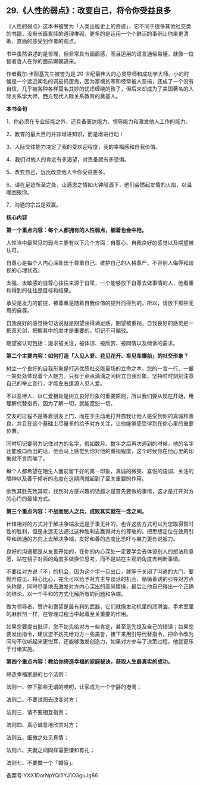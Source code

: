 ## 29.《人性的弱点》：改变自己，将令你受益良多
《人性的弱点》这本书被誉为「人类出版史上的奇迹」，它不同于很多其他社交类的书籍，没有长篇累牍的道理堆砌，更多的是运用一个个鲜活的事例让你来更清晰、直面的感受到作者的观点。


书中虽然讲述的是哲理，但非常具有画面感，而且运用的语言通俗易懂，就像一位智者哲人在你的面前娓娓道来。


作者戴尔·卡耐基先生被誉为是 20 世纪最伟大的心灵导师和成功学大师。小的时候是一个远近闻名的调皮捣蛋鬼，因为家境贫寒和经常被人恶搞，还成了一个没有自信，几乎被各种各样莫名其妙的忧虑缠绕的孩子，但后来却成为了美国著名的人际关系学大师，西方现代人际关系教育的奠基人。


**本书金句**


1、你必须在专业技能之外，还具备表达能力、领导能力和激发他人工作的能力。


2、教育的最大目的并非增进知识，而是增进行动！


3、人际交往能力决定了我的受欢迎程度，我的幸福感和自我价值。


4、我们对他人的肯定有多渴望，对责备就有多恐惧。


5、改变自己，远比改变他人令你受益更多。


6、请在足迹所至之处，让感恩之情如火钟般洒下，他们会燃起友情的火焰，以温暖回报你。


7、沟通的宗旨是双赢。


**核心内容**


**第一个重点内容：每个人都拥有的人性弱点，躺着也会中枪。**


人性当中最常见的弱点主要有以下几个方面：自尊心、自我良好的感觉以及期望被认可。


自尊心是每个人内心深处出于尊重自己、维护自己的人格尊严，不容别人侮辱和歧视的心理状态。


太强、太敏感的自尊心往往来源于自卑，一个能够放下自尊去做事情的人，他看重和得到的往往是目标和结果。


承受是发力的前提，被尊重是随着自我价值的提升而得到的，所以，请放下那些无用的自尊。


自我良好的感觉换句话说就是期望获得满足感，期望被重视。自我良好的感觉是一把双刃剑，把握其中的度才是重要的，切记不可偏驳。


期望被认可包括：渴求被关注，被体谅、被欣赏、被同情以及倾诉的需求。


**第二个主要内容：如何打造「人见人爱、花见花开、车见车爆胎」的社交形象？**


树立一个良好的自我形象是打造优质社交能量场的立命之本，您的一言一行、一颦一笑处处体现着个人魅力。只有于点点滴滴之间树立自我形象，坚持时时刻刻注意自己的举止言行，才能左右逢源人见人爱。


不以恶待人、以仁爱相处是树立良好形象的重要原则，所以我们要从现在开始，用理解代替指责，因为了解一切，就能宽恕一切。


交友的过程不是等着朋友上门，而在于主动地打开自我让他人感受到你的真诚和善良，并且在这个基础上尽量多的给予对方关注，让他能够感受得到在你心里的重要位置。


同时切记要努力记住对方的名字，假如数月、数年之后再次遇到的时候，他的名字还能脱口而出的话，他会马上感觉到你对他的重视程度，这个时候你在他心里的印象就不言而喻了。


每个人都希望在陌生人面前留下好的第一印象，真诚的微笑、喜悦的语调、关注的眼神以及善于倾听的态度在这期间就起到了至关重要的作用。


欲致其胜先致其欢，找到对方感兴趣的话题才是首先要做的事情，这才是打开对方的心门的最佳方式。


**第三个重点内容：不战而屈人之兵，成败其实就在一念之间。**


针锋相对的方式对于解决争端永远是于事无补的，也许这些方式可以为您取得暂时性的胜利，但是永远无法通过这种胜利去赢得对方的尊敬的。把思想定位在使用引导和疏通的方向上去解决争端，友好和善的态度比恐吓与暴力更有说服力。


良好的沟通都是从友善开始的，在你的内心深处一定要学会去体谅别人的想法和意愿，站在镜子对面的角度多做换位思考，而不是站在主观的角度去判断事情。


不要给对方说「不」的机会，因为这个字一旦出口，就等于关闭了沟通的大门，要抛开成见、将心比心，完全可以给予对方主导谈话的机会，循循善诱的引导对方点头称是，同时尽量地去激发对方内心深出的高尚情操，最后让他自己得出一个正确的结论，以一个平和的方式化解所有的问题和争端。


做为领导者，赞许和褒奖是最有利的武器，它们就像发动机里的润滑油，手术室里的麻醉剂一样，在管理过程当中起着至关重要的作用。


如果您要提出批评，您不妨先给对方一些肯定，甚至是先提及自己的错误；如果您要发出指令，建议您不妨先给对方一些美誉，接下来用引导代替指令，把命令改为问句不仅听起来更悦耳，还能够激发创造力，如果对方参与了决策过程，他就更乐于付诸实施。


**第四个重点内容：教给你缔造幸福的家庭秘诀，获取人生最真实的成功。**


缔造幸福家庭的七个法则：


法则一、停下那些无谓的唠叨，让家成为一个宁静的港湾；


法则二、不要试图去改变对方；


法则三、请不要相互指责；


法则四、真心诚意地欣赏对方；


法则五、细微之处见真情；


法则六、夫妻之间同样需要谦和有礼；


法则七、不要做一个「婚盲」。


备案号:YXX1DorNpYQi5YJ1O3guJg86

